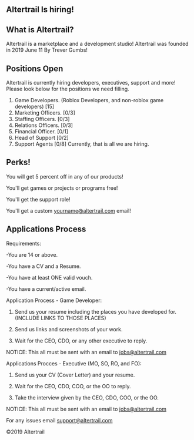 ## Altertrail Is hiring!

## What is Altertrail?
Altertrail is a marketplace and a development studio! Altertrail was founded in 2019 June 11
By Trever Gumbs!

## Positions Open

Altertrail is currently hiring developers, executives, support and more! Please look below for the positions we need filling.
1. Game Developers. (Roblox Developers, and non-roblox game developers) [15]
2. Marketing Officers. [0/3]
3. Staffing Officers. [0/3]
4. Relations Officers. [0/3]
5. Financial Officer. [0/1]
6. Head of Support [0/2]
7. Support Agents [0/8]
<p1> Currently, that is all we are hiring. </p>

## Perks!
You will get 5 percent off in any of our products!

You'll get games or projects or programs free!

You'll get the support role!

You'll get a custom yourname@altertrail.com email!

## Applications Process

Requirements:

 -You are 14 or above.
 
 -You have a CV and a Resume.
 
 -You have at least ONE valid vouch.
 
 -You have a current/active email.
 
Application Process - Game Developer:

1. Send us your resume including the places you have developed for. (INCLUDE LINKS TO THOSE PLACES)

2. Send us links and screenshots of your work.

3. Wait for the CEO, CDO, or any other executive to reply. 


NOTICE: This all must be sent with an email to jobs@altertrail.com


Applications Procces - Executive (MO, SO, RO, and FO):

1. Send us your CV (Cover Letter) and your resume. 

2. Wait for the CEO, CDO, COO, or the OO to reply.

3. Take the interview given by the CEO, CDO, COO, or the OO.


NOTICE: This all must be sent with an email to jobs@altertrail.com



For any issues email support@altertrail.com


©2019 Altertrail


